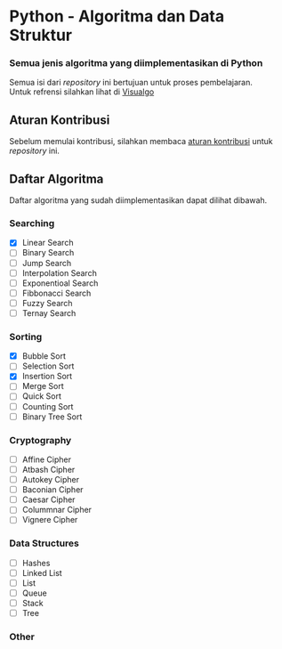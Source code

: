 # Python - Algoritma dan Data Struktur

### Semua jenis algoritma yang diimplementasikan di Python

Semua isi dari _repository_ ini bertujuan untuk proses pembelajaran.  
Untuk refrensi silahkan lihat di [Visualgo](https://visualgo.net/id)

## Aturan Kontribusi

Sebelum memulai kontribusi, silahkan membaca [aturan kontribusi](CONTRIBUTING.md) untuk _repository_ ini.

## Daftar Algoritma

Daftar algoritma yang sudah diimplementasikan dapat dilihat dibawah.

### Searching
- [x] Linear Search
- [ ] Binary Search
- [ ] Jump Search
- [ ] Interpolation Search
- [ ] Exponentioal Search
- [ ] Fibbonacci Search
- [ ] Fuzzy Search
- [ ] Ternay Search

### Sorting
- [x] Bubble Sort
- [ ] Selection Sort
- [x] Insertion Sort
- [ ] Merge Sort
- [ ] Quick Sort
- [ ] Counting Sort
- [ ] Binary Tree Sort

### Cryptography
- [ ] Affine Cipher
- [ ] Atbash Cipher
- [ ] Autokey Cipher
- [ ] Baconian Cipher
- [ ] Caesar Cipher
- [ ] Colummnar Cipher
- [ ] Vignere Cipher

### Data Structures
- [ ] Hashes
- [ ] Linked List
- [ ] List
- [ ] Queue
- [ ] Stack
- [ ] Tree

### Other
